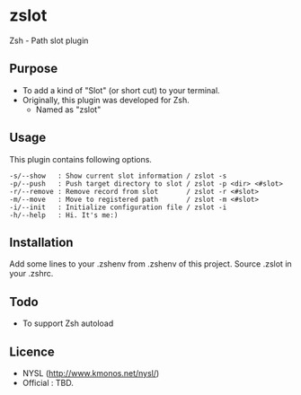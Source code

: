 # zslot

Zsh - Path slot plugin

## Purpose

* To add a kind of "Slot" (or short cut) to your terminal.
* Originally, this plugin was developed for Zsh.
    * Named as "zslot"

## Usage

This plugin contains following options.

    -s/--show   : Show current slot information / zslot -s
    -p/--push   : Push target directory to slot / zslot -p <dir> <#slot>
    -r/--remove : Remove record from slot       / zslot -r <#slot>
    -m/--move   : Move to registered path       / zslot -m <#slot>
    -i/--init   : Initialize configuration file / zslot -i
    -h/--help   : Hi. It's me:)

## Installation

Add some lines to your .zshenv from .zshenv of this project.
Source .zslot in your .zshrc.

## Todo

* To support Zsh autoload

## Licence

* NYSL (http://www.kmonos.net/nysl/)
* Official : TBD.
